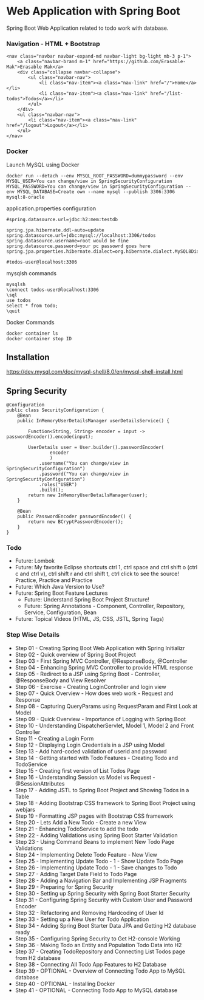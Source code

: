 # Web Application with Spring Boot

Spring Boot Web Application related to todo work with database.

### Navigation - HTML + Bootstrap

```
<nav class="navbar navbar-expand-md navbar-light bg-light mb-3 p-1">
	<a class="navbar-brand m-1" href="https://github.com/Erasable-Mak">Erasable Mak</a>
	<div class="collapse navbar-collapse">
		<ul class="navbar-nav">
			<li class="nav-item"><a class="nav-link" href="/">Home</a></li>
			<li class="nav-item"><a class="nav-link" href="/list-todos">Todos</a></li>
		</ul>
	</div>
	<ul class="navbar-nav">
		<li class="nav-item"><a class="nav-link" href="/logout">Logout</a></li>
	</ul>	
</nav>
```

### Docker

Launch MySQL using Docker
```
docker run --detach --env MYSQL_ROOT_PASSWORD=dummypassword --env MYSQL_USER=You can change/view in SpringSecurityConfiguration MYSQL_PASSWORD=You can change/view in SpringSecurityConfiguration --env MYSQL_DATABASE=Create own --name mysql --publish 3306:3306 mysql:8-oracle
```
application.properties configuration

```
#spring.datasource.url=jdbc:h2:mem:testdb

spring.jpa.hibernate.ddl-auto=update
spring.datasource.url=jdbc:mysql://localhost:3306/todos
spring.datasource.username=root would be fine
spring.datasource.password=your pc passowrd goes here
spring.jpa.properties.hibernate.dialect=org.hibernate.dialect.MySQL8Dialect

#todos-user@localhost:3306
```

mysqlsh commands
```
mysqlsh
\connect todos-user@localhost:3306
\sql
use todos
select * from todo;
\quit
```

Docker Commands
```
docker container ls
docker container stop ID
```

## Installation

https://dev.mysql.com/doc/mysql-shell/8.0/en/mysql-shell-install.html

## Spring Security

```
@Configuration
public class SecurityConfiguration {
    @Bean
    public InMemoryUserDetailsManager userDetailsService() {
    	
    	Function<String, String> encoder = input -> passwordEncoder().encode(input);
		
    	UserDetails user = User.builder().passwordEncoder(
    			encoder
    			)
            .username("You can change/view in SpringSecurityConfiguration")
            .password("You can change/view in SpringSecurityConfiguration")
            .roles("USER")
            .build();
        return new InMemoryUserDetailsManager(user);
    }
    
    @Bean
    public PasswordEncoder passwordEncoder() {
        return new BCryptPasswordEncoder();
    } 
}
```

### Todo

- Future: Lombok
- Future: My favorite Eclipse shortcuts ctrl 1, ctrl space and ctrl shift o (ctrl c and ctrl v), ctrl shift r and ctrl shift t, ctrl click to see the source! Practice, Practice and Practice
- Future: Which Java Version to Use?
- Future: Spring Boot Feature Lectures
    - Future: Understand Spring Boot Project Structure!
    - Future: Spring Annotations - Component, Controller, Repository, Service, Configuration, Bean
- Future: Topical Videos (HTML, JS, CSS, JSTL, Spring Tags)

### Step Wise Details
- Step 01 - Creating Spring Boot Web Application with Spring Initializr
- Step 02 - Quick overview of Spring Boot Project
- Step 03 - First Spring MVC Controller, @ResponseBody, @Controller
- Step 04 - Enhancing Spring MVC Controller to provide HTML response
- Step 05 - Redirect to a JSP using Spring Boot - Controller, @ResponseBody and View Resolver
- Step 06 - Exercise - Creating LoginController and login view
- Step 07 - Quick Overview - How does web work - Request and Response
- Step 08 - Capturing QueryParams using RequestParam and First Look at Model
- Step 09 - Quick Overview - Importance of Logging with Spring Boot
- Step 10 - Understanding DispatcherServlet, Model 1, Model 2 and Front Controller
- Step 11 - Creating a Login Form
- Step 12 - Displaying Login Credentials in a JSP using Model
- Step 13 - Add hard-coded validation of userid and password
- Step 14 - Getting started with Todo Features - Creating Todo and TodoService
- Step 15 - Creating first version of List Todos Page
- Step 16 - Understanding Session vs Model vs Request - @SessionAttributes
- Step 17 - Adding JSTL to Spring Boot Project and Showing Todos in a Table
- Step 18 - Adding Bootstrap CSS framework to Spring Boot Project using webjars
- Step 19 - Formatting JSP pages with Bootstrap CSS framework
- Step 20 - Lets Add a New Todo - Create a new View
- Step 21 - Enhancing TodoService to add the todo
- Step 22 - Adding Validations using Spring Boot Starter Validation
- Step 23 - Using Command Beans to implement New Todo Page Validations
- Step 24 - Implementing Delete Todo Feature - New View
- Step 25 - Implementing Update Todo - 1 - Show Update Todo Page
- Step 26 - Implementing Update Todo - 1 - Save changes to Todo
- Step 27 - Adding Target Date Field to Todo Page
- Step 28 - Adding a Navigation Bar and Implementing JSP Fragments
- Step 29 - Preparing for Spring Security
- Step 30 - Setting up Spring Security with Spring Boot Starter Security
- Step 31 - Configuring Spring Security with Custom User and Password Encoder
- Step 32 - Refactoring and Removing Hardcoding of User Id
- Step 33 - Setting up a New User for Todo Application
- Step 34 - Adding Spring Boot Starter Data JPA and Getting H2 database ready
- Step 35 - Configuring Spring Security to Get H2-console Working
- Step 36 - Making Todo an Entity and Population Todo Data into H2
- Step 37 - Creating TodoRepository and Connecting List Todos page from H2 database
- Step 38 - Connecting All Todo App Features to H2 Database
- Step 39 - OPTIONAL - Overview of Connecting Todo App to MySQL database
- Step 40 - OPTIONAL - Installing Docker
- Step 41 - OPTIONAL - Connecting Todo App to MySQL database


